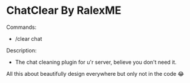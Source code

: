 # ChatClear By RalexME 

Commands:  
   - /clear chat

Description:
   - The chat cleaning plugin for u'r server, believe you don't need it. 

All this about beautifully design everywhere but only not in the code 😂
